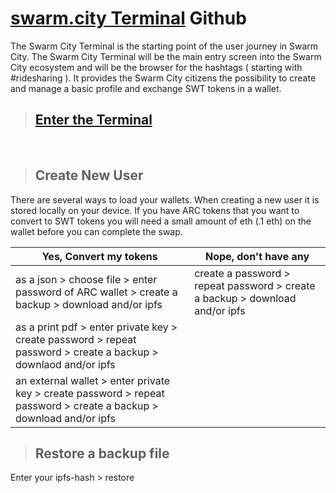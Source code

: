 # [swarm.city Terminal](https://github.com/swarmcity/sc-terminal/blob/master/README.md) Github


The Swarm City Terminal is the starting point of the user journey in Swarm City. The Swarm City Terminal will be the main entry screen into the Swarm City ecosystem and will be the browser for the hashtags ( starting with #ridesharing ). It provides the Swarm City citizens the possibility to create and manage a basic profile and exchange SWT tokens in a wallet.


> ## [Enter the Terminal](https://swarm.city)
<br>


> ## Create New User


There are several ways to load your wallets. When creating a new user it is stored locally on your device. If you have ARC tokens that you want to convert to SWT tokens you will need a small amount of eth (.1 eth) on the wallet before you can complete the swap. 


Yes, Convert my tokens | Nope, don't have any
---------------------- | --------------------
as a json > choose file > enter password of ARC wallet > create a backup > download and/or ipfs | create a password > repeat password > create a backup > download and/or ipfs
as a print pdf > enter private key > create password > repeat password > create a backup > downlaod and/or ipfs |
an external wallet > enter private key > create password > repeat password > create a backup > download and/or ipfs| 


> ## Restore a backup file 


Enter your ipfs-hash > restore 
